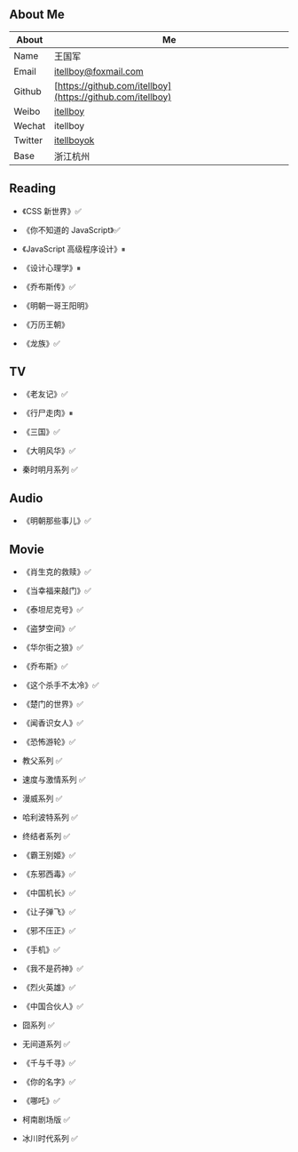 ## About Me

| About   | Me                                                              |
| ------- | --------------------------------------------------------------- |
| Name    | 王国军                                                          |
| Email   | <a href="mailto: itellboy@foxmail.com">itellboy@foxmail.com</a> |
| Github  | [https://github.com/itellboy](https://github.com/itellboy)      |
| Weibo   | [itellboy](https://m.weibo.cn/u/3832442772)                     |
| Wechat  | itellboy                                                        |
| Twitter | [itellboyok](https://twitter.com/itellboyok)                    |
| Base    | 浙江杭州                                                        |

## Reading

- 《CSS 新世界》✅
- 《你不知道的 JavaScript》✅
- 《JavaScript 高级程序设计》⏸

- 《设计心理学》⏸

- 《乔布斯传》✅

- 《明朝一哥王阳明》
- 《万历王朝》

- 《龙族》✅

## TV

- 《老友记》✅
- 《行尸走肉》⏸

- 《三国》✅
- 《大明风华》✅

- 秦时明月系列 ✅

## Audio

- 《明朝那些事儿》✅

## Movie

- 《肖生克的救赎》✅
- 《当幸福来敲门》✅
- 《泰坦尼克号》✅
- 《盗梦空间》✅
- 《华尔街之狼》✅
- 《乔布斯》✅
- 《这个杀手不太冷》✅
- 《楚门的世界》✅
- 《闻香识女人》✅
- 《恐怖游轮》✅

- 教父系列 ✅
- 速度与激情系列 ✅
- 漫威系列 ✅
- 哈利波特系列 ✅
- 终结者系列 ✅

- 《霸王别姬》✅
- 《东邪西毒》✅
- 《中国机长》✅
- 《让子弹飞》✅
- 《邪不压正》✅
- 《手机》✅
- 《我不是药神》✅
- 《烈火英雄》✅
- 《中国合伙人》✅

- 囧系列 ✅
- 无间道系列 ✅

- 《千与千寻》✅
- 《你的名字》✅
- 《哪吒》✅

- 柯南剧场版 ✅
- 冰川时代系列 ✅
